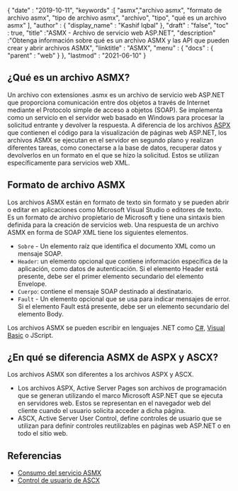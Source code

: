 {
  "date" : "2019-10-11",
  "keywords" :[ "asmx","archivo asmx", "formato de archivo asmx", "tipo de archivo asmx", "archivo", "tipo", "qué es un archivo asmx" ],
  "author" : {
    "display_name" : "Kashif Iqbal"
},
  "draft" : "false",
  "toc" : true,
  "title" :"ASMX - Archivo de servicio web ASP.NET",
  "description" :"Obtenga información sobre qué es un archivo ASMX y las API que pueden crear y abrir archivos ASMX",
  "linktitle" : "ASMX",
  "menu" : {
    "docs" : {
      "parent" : "web"
}
},
  "lastmod" : "2021-06-10"
}

## ¿Qué es un archivo ASMX?

Un archivo con extensiones .asmx es un archivo de servicio web ASP.NET que proporciona comunicación entre dos objetos a través de Internet mediante el Protocolo simple de acceso a objetos (SOAP). Se implementa como un servicio en el servidor web basado en Windows para procesar la solicitud entrante y devolver la respuesta. A diferencia de los archivos [ASPX](/es/web/aspx/) que contienen el código para la visualización de páginas web ASP.NET, los archivos ASMX se ejecutan en el servidor en segundo plano y realizan diferentes tareas, como conectarse a la base de datos, recuperar datos y devolverlos en un formato en el que se hizo la solicitud. Estos se utilizan específicamente para servicios web XML.

## Formato de archivo ASMX

Los archivos ASMX están en formato de texto sin formato y se pueden abrir o editar en aplicaciones como Microsoft Visual Studio o editores de texto. Es un formato de archivo propietario de Microsoft y tiene una sintaxis bien definida para la creación de servicios web. Una respuesta de un archivo ASMX en forma de SOAP XML tiene los siguientes elementos.

* `Sobre` - Un elemento raíz que identifica el documento XML como un mensaje SOAP.
* `Header`: un elemento opcional que contiene información específica de la aplicación, como datos de autenticación. Si el elemento Header está presente, debe ser el primer elemento secundario del elemento Envelope.
* `Cuerpo`: contiene el mensaje SOAP destinado al destinatario.
* `Fault` - Un elemento opcional que se usa para indicar mensajes de error. Si el elemento Fault está presente, debe ser un elemento secundario del elemento Body.

Los archivos ASMX se pueden escribir en lenguajes .NET como [C#](/es/programming/cs/), [Visual Basic](/es/programming/vb/) o JScript.

## ¿En qué se diferencia ASMX de ASPX y ASCX?

Los archivos ASMX son diferentes a los archivos ASPX y ASCX.

* Los archivos ASPX, Active Server Pages son archivos de programación que se generan utilizando el marco Microsoft ASP.NET que se ejecuta en servidores web. Estos se representan en el navegador web del cliente cuando el usuario solicita acceder a dicha página.
* ASCX, Active Server User Control, define controles de usuario que se utilizan para definir controles reutilizables en páginas web ASP.NET o en todo el sitio web.

## Referencias

* [Consumo del servicio ASMX](https://learn.microsoft.com/en-us/xamarin/xamarin-forms/data-cloud/web-services/asmx)
* [Control de usuario de ASCX](https://beansoftware.com/ASP.NET-Tutorials/User-Control.aspx)

